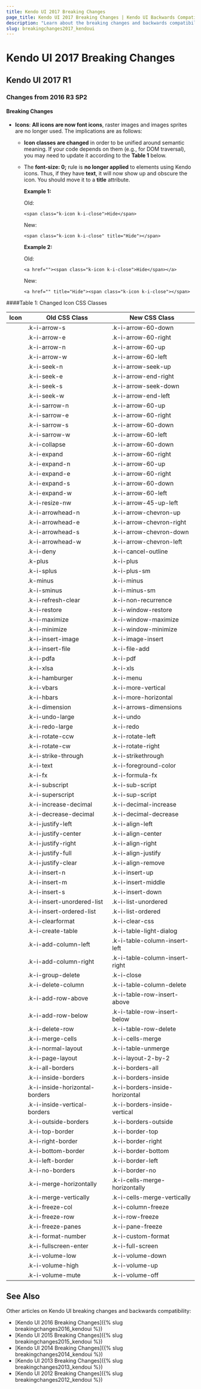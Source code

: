 ```yaml
---
title: Kendo UI 2017 Breaking Changes
page_title: Kendo UI 2017 Breaking Changes | Kendo UI Backwards Compatibility
description: "Learn about the breaking changes and backwards compatibility released by Kendo UI in 2017."
slug: breakingchanges2017_kendoui
---
```


# Kendo UI 2017 Breaking Changes

## Kendo UI 2017 R1

### Changes from 2016 R3 SP2

#### Breaking Changes

* **Icons**: **All icons are now font icons**, raster images and images sprites are no longer used. The implications are as follows:
	* **Icon classes are changed** in order to be unified around semantic meaning. If your code depends on them (e.g., for DOM traversal), you may need to update it according to the **Table 1** below.
	* The **font-size: 0;** rule is **no longer applied** to elements using Kendo icons. Thus, if they have **text**, it will now show up and obscure the icon. You should move it to a **title** attribute.
	
		**Example 1:**
		
		Old:

		````
		<span class="k-icon k-i-close">Hide</span> 
		````

		New:

		````
		<span class="k-icon k-i-close" title="Hide"></span>
		````

		**Example 2:**
		
		Old:

		````
		<a href=""><span class="k-icon k-i-close">Hide</span></a>
		````

		New:

		````
		<a href="" title="Hide"><span class="k-icon k-i-close"></span>
		````

####Table 1: Changed Icon CSS Classes

<!--
stylesheet in _assets/stylesheets/icon-font.css
fonts in fonts/
 -->

<table class="obsolete-classes">
        <thead>
            <tr>
                <th>Icon</th><th>Old CSS Class</th><th>New CSS Class</th>
            </tr>
        </thead>
        <tbody>
            <tr><td class="ref-icon"><span class="k-icon k-i-arrow-60-down"></span></td><td class="old-class">.k-i-arrow-s</td><td class="new-class">.k-i-arrow-60-down</td></tr>
            <tr><td class="ref-icon"><span class="k-icon k-i-arrow-60-right"></span></td><td class="old-class">.k-i-arrow-e</td><td class="new-class">.k-i-arrow-60-right</td></tr>
            <tr><td class="ref-icon"><span class="k-icon k-i-arrow-60-up"></span></td><td class="old-class">.k-i-arrow-n</td><td class="new-class">.k-i-arrow-60-up</td></tr>
            <tr><td class="ref-icon"><span class="k-icon k-i-arrow-60-left"></span></td><td class="old-class">.k-i-arrow-w</td><td class="new-class">.k-i-arrow-60-left</td></tr>
            <tr><td class="ref-icon"><span class="k-icon k-i-arrow-seek-up"></span></td><td class="old-class">.k-i-seek-n</td><td class="new-class">.k-i-arrow-seek-up</td></tr>
            <tr><td class="ref-icon"><span class="k-icon k-i-arrow-end-right"></span></td><td class="old-class">.k-i-seek-e</td><td class="new-class">.k-i-arrow-end-right</td></tr>
            <tr><td class="ref-icon"><span class="k-icon k-i-arrow-seek-down"></span></td><td class="old-class">.k-i-seek-s</td><td class="new-class">.k-i-arrow-seek-down</td></tr>
            <tr><td class="ref-icon"><span class="k-icon k-i-arrow-end-left"></span></td><td class="old-class">.k-i-seek-w</td><td class="new-class">.k-i-arrow-end-left</td></tr>
            <tr><td class="ref-icon"><span class="k-icon k-i-arrow-60-up"></span></td><td class="old-class">.k-i-sarrow-n</td><td class="new-class">.k-i-arrow-60-up</td></tr>
            <tr><td class="ref-icon"><span class="k-icon k-i-arrow-60-right"></span></td><td class="old-class">.k-i-sarrow-e</td><td class="new-class">.k-i-arrow-60-right</td></tr>
            <tr><td class="ref-icon"><span class="k-icon k-i-arrow-60-down"></span></td><td class="old-class">.k-i-sarrow-s</td><td class="new-class">.k-i-arrow-60-down</td></tr>
            <tr><td class="ref-icon"><span class="k-icon k-i-arrow-60-left"></span></td><td class="old-class">.k-i-sarrow-w</td><td class="new-class">.k-i-arrow-60-left</td></tr>
            <tr><td class="ref-icon"><span class="k-icon k-i-arrow-60-down"></span></td><td class="old-class">.k-i-collapse</td><td class="new-class">.k-i-arrow-60-down</td></tr>
            <tr><td class="ref-icon"><span class="k-icon k-i-arrow-60-right"></span></td><td class="old-class">.k-i-expand</td><td class="new-class">.k-i-arrow-60-right</td></tr>
            <tr><td class="ref-icon"><span class="k-icon k-i-arrow-60-up"></span></td><td class="old-class">.k-i-expand-n</td><td class="new-class">.k-i-arrow-60-up</td></tr>
            <tr><td class="ref-icon"><span class="k-icon k-i-arrow-60-right"></span></td><td class="old-class">.k-i-expand-e</td><td class="new-class">.k-i-arrow-60-right</td></tr>
            <tr><td class="ref-icon"><span class="k-icon k-i-arrow-60-down"></span></td><td class="old-class">.k-i-expand-s</td><td class="new-class">.k-i-arrow-60-down</td></tr>
            <tr><td class="ref-icon"><span class="k-icon k-i-arrow-60-left"></span></td><td class="old-class">.k-i-expand-w</td><td class="new-class">.k-i-arrow-60-left</td></tr>
            <tr><td class="ref-icon"><span class="k-icon k-i-arrow-45-up-left"></span></td><td class="old-class">.k-i-resize-nw</td><td class="new-class">.k-i-arrow-45-up-left</td></tr>
            <tr><td class="ref-icon"><span class="k-icon k-i-arrow-chevron-up"></span></td><td class="old-class">.k-i-arrowhead-n</td><td class="new-class">.k-i-arrow-chevron-up</td></tr>
            <tr><td class="ref-icon"><span class="k-icon k-i-arrow-chevron-right"></span></td><td class="old-class">.k-i-arrowhead-e</td><td class="new-class">.k-i-arrow-chevron-right</td></tr>
            <tr><td class="ref-icon"><span class="k-icon k-i-arrow-chevron-down"></span></td><td class="old-class">.k-i-arrowhead-s</td><td class="new-class">.k-i-arrow-chevron-down</td></tr>
            <tr><td class="ref-icon"><span class="k-icon k-i-arrow-chevron-left"></span></td><td class="old-class">.k-i-arrowhead-w</td><td class="new-class">.k-i-arrow-chevron-left</td></tr>
            <tr><td class="ref-icon"><span class="k-icon k-i-cancel-outline"></span></td><td class="old-class">.k-i-deny</td><td class="new-class">.k-i-cancel-outline</td></tr>
            <tr><td class="ref-icon"><span class="k-icon k-i-plus"></span></td><td class="old-class">.k-plus</td><td class="new-class">.k-i-plus</td></tr>
            <tr><td class="ref-icon"><span class="k-icon k-i-plus-sm"></span></td><td class="old-class">.k-i-splus</td><td class="new-class">.k-i-plus-sm</td></tr>
            <tr><td class="ref-icon"><span class="k-icon k-i-minus"></span></td><td class="old-class">.k-minus</td><td class="new-class">.k-i-minus</td></tr>
            <tr><td class="ref-icon"><span class="k-icon k-i-minus-sm"></span></td><td class="old-class">.k-i-sminus</td><td class="new-class">.k-i-minus-sm</td></tr>
            <tr><td class="ref-icon"><span class="k-icon k-i-non-recurrence"></span></td><td class="old-class">.k-i-refresh-clear</td><td class="new-class">.k-i-non-recurrence</td></tr>
            <tr><td class="ref-icon"><span class="k-icon k-i-window-restore"></span></td><td class="old-class">.k-i-restore</td><td class="new-class">.k-i-window-restore</td></tr>
            <tr><td class="ref-icon"><span class="k-icon k-i-window-maximize"></span></td><td class="old-class">.k-i-maximize</td><td class="new-class">.k-i-window-maximize</td></tr>
            <tr><td class="ref-icon"><span class="k-icon k-i-window-minimize"></span></td><td class="old-class">.k-i-minimize</td><td class="new-class">.k-i-window-minimize</td></tr>
            <tr><td class="ref-icon"><span class="k-icon k-i-image-insert"></span></td><td class="old-class">.k-i-insert-image</td><td class="new-class">.k-i-image-insert</td></tr>
            <tr><td class="ref-icon"><span class="k-icon k-i-file-add"></span></td><td class="old-class">.k-i-insert-file</td><td class="new-class">.k-i-file-add</td></tr>
            <tr><td class="ref-icon"><span class="k-icon k-i-pdf"></span></td><td class="old-class">.k-i-pdfa</td><td class="new-class">.k-i-pdf</td></tr>
            <tr><td class="ref-icon"><span class="k-icon k-i-xls"></span></td><td class="old-class">.k-i-xlsa</td><td class="new-class">.k-i-xls</td></tr>
            <tr><td class="ref-icon"><span class="k-icon k-i-menu"></span></td><td class="old-class">.k-i-hamburger</td><td class="new-class">.k-i-menu</td></tr>
            <tr><td class="ref-icon"><span class="k-icon k-i-more-vertical"></span></td><td class="old-class">.k-i-vbars</td><td class="new-class">.k-i-more-vertical</td></tr>
            <tr><td class="ref-icon"><span class="k-icon k-i-more-horizontal"></span></td><td class="old-class">.k-i-hbars</td><td class="new-class">.k-i-more-horizontal</td></tr>
            <tr><td class="ref-icon"><span class="k-icon k-i-arrows-dimensions"></span></td><td class="old-class">.k-i-dimension</td><td class="new-class">.k-i-arrows-dimensions</td></tr>
            <tr><td class="ref-icon"><span class="k-icon k-i-undo"></span></td><td class="old-class">.k-i-undo-large</td><td class="new-class">.k-i-undo</td></tr>
            <tr><td class="ref-icon"><span class="k-icon k-i-redo"></span></td><td class="old-class">.k-i-redo-large</td><td class="new-class">.k-i-redo</td></tr>
            <tr><td class="ref-icon"><span class="k-icon k-i-rotate-left"></span></td><td class="old-class">.k-i-rotate-ccw</td><td class="new-class">.k-i-rotate-left</td></tr>
            <tr><td class="ref-icon"><span class="k-icon k-i-rotate-right"></span></td><td class="old-class">.k-i-rotate-cw</td><td class="new-class">.k-i-rotate-right</td></tr>
            <tr><td class="ref-icon"><span class="k-icon k-i-strikethrough"></span></td><td class="old-class">.k-i-strike-through</td><td class="new-class">.k-i-strikethrough</td></tr>
            <tr><td class="ref-icon"><span class="k-icon k-i-foreground-color"></span></td><td class="old-class">.k-i-text</td><td class="new-class">.k-i-foreground-color</td></tr>
            <tr><td class="ref-icon"><span class="k-icon k-i-formula-fx"></span></td><td class="old-class">.k-i-fx</td><td class="new-class">.k-i-formula-fx</td></tr>
            <tr><td class="ref-icon"><span class="k-icon k-i-sub-script"></span></td><td class="old-class">.k-i-subscript</td><td class="new-class">.k-i-sub-script</td></tr>
            <tr><td class="ref-icon"><span class="k-icon k-i-sup-script"></span></td><td class="old-class">.k-i-superscript</td><td class="new-class">.k-i-sup-script</td></tr>
            <tr><td class="ref-icon"><span class="k-icon k-i-decimal-increase"></span></td><td class="old-class">.k-i-increase-decimal</td><td class="new-class">.k-i-decimal-increase</td></tr>
            <tr><td class="ref-icon"><span class="k-icon k-i-decimal-decrease"></span></td><td class="old-class">.k-i-decrease-decimal</td><td class="new-class">.k-i-decimal-decrease</td></tr>
            <tr><td class="ref-icon"><span class="k-icon k-i-align-left"></span></td><td class="old-class">.k-i-justify-left</td><td class="new-class">.k-i-align-left</td></tr>
            <tr><td class="ref-icon"><span class="k-icon k-i-align-center"></span></td><td class="old-class">.k-i-justify-center</td><td class="new-class">.k-i-align-center</td></tr>
            <tr><td class="ref-icon"><span class="k-icon k-i-align-right"></span></td><td class="old-class">.k-i-justify-right</td><td class="new-class">.k-i-align-right</td></tr>
            <tr><td class="ref-icon"><span class="k-icon k-i-align-justify"></span></td><td class="old-class">.k-i-justify-full</td><td class="new-class">.k-i-align-justify</td></tr>
            <tr><td class="ref-icon"><span class="k-icon k-i-align-remove"></span></td><td class="old-class">.k-i-justify-clear</td><td class="new-class">.k-i-align-remove</td></tr>
            <tr><td class="ref-icon"><span class="k-icon k-i-insert-up"></span></td><td class="old-class">.k-i-insert-n</td><td class="new-class">.k-i-insert-up</td></tr>
            <tr><td class="ref-icon"><span class="k-icon k-i-insert-middle"></span></td><td class="old-class">.k-i-insert-m</td><td class="new-class">.k-i-insert-middle</td></tr>
            <tr><td class="ref-icon"><span class="k-icon k-i-insert-down"></span></td><td class="old-class">.k-i-insert-s</td><td class="new-class">.k-i-insert-down</td></tr>
            <tr><td class="ref-icon"><span class="k-icon k-i-list-unordered"></span></td><td class="old-class">.k-i-insert-unordered-list</td><td class="new-class">.k-i-list-unordered</td></tr>
            <tr><td class="ref-icon"><span class="k-icon k-i-list-ordered"></span></td><td class="old-class">.k-i-insert-ordered-list</td><td class="new-class">.k-i-list-ordered</td></tr>
            <tr><td class="ref-icon"><span class="k-icon k-i-clear-css"></span></td><td class="old-class">.k-i-clearformat</td><td class="new-class">.k-i-clear-css</td></tr>
            <tr><td class="ref-icon"><span class="k-icon k-i-table-light-dialog"></span></td><td class="old-class">.k-i-create-table</td><td class="new-class">.k-i-table-light-dialog</td></tr>
            <tr><td class="ref-icon"><span class="k-icon k-i-table-column-insert-left"></span></td><td class="old-class">.k-i-add-column-left</td><td class="new-class">.k-i-table-column-insert-left</td></tr>
            <tr><td class="ref-icon"><span class="k-icon k-i-table-column-insert-right"></span></td><td class="old-class">.k-i-add-column-right</td><td class="new-class">.k-i-table-column-insert-right</td></tr>
            <tr><td class="ref-icon"><span class="k-icon k-i-close"></span></td><td class="old-class">.k-i-group-delete</td><td class="new-class">.k-i-close</td></tr>
            <tr><td class="ref-icon"><span class="k-icon k-i-table-column-delete"></span></td><td class="old-class">.k-i-delete-column</td><td class="new-class">.k-i-table-column-delete</td></tr>
            <tr><td class="ref-icon"><span class="k-icon k-i-table-row-insert-above"></span></td><td class="old-class">.k-i-add-row-above</td><td class="new-class">.k-i-table-row-insert-above</td></tr>
            <tr><td class="ref-icon"><span class="k-icon k-i-table-row-insert-below"></span></td><td class="old-class">.k-i-add-row-below</td><td class="new-class">.k-i-table-row-insert-below</td></tr>
            <tr><td class="ref-icon"><span class="k-icon k-i-table-row-delete"></span></td><td class="old-class">.k-i-delete-row</td><td class="new-class">.k-i-table-row-delete</td></tr>
            <tr><td class="ref-icon"><span class="k-icon k-i-cells-merge"></span></td><td class="old-class">.k-i-merge-cells</td><td class="new-class">.k-i-cells-merge</td></tr>
            <tr><td class="ref-icon"><span class="k-icon k-i-table-unmerge"></span></td><td class="old-class">.k-i-normal-layout</td><td class="new-class">.k-i-table-unmerge</td></tr>
            <tr><td class="ref-icon"><span class="k-icon k-i-layout-2-by-2"></span></td><td class="old-class">.k-i-page-layout</td><td class="new-class">.k-i-layout-2-by-2</td></tr>
            <tr><td class="ref-icon"><span class="k-icon k-i-borders-all"></span></td><td class="old-class">.k-i-all-borders</td><td class="new-class">.k-i-borders-all</td></tr>
            <tr><td class="ref-icon"><span class="k-icon k-i-borders-inside"></span></td><td class="old-class">.k-i-inside-borders</td><td class="new-class">.k-i-borders-inside</td></tr>
            <tr><td class="ref-icon"><span class="k-icon k-i-borders-inside-horizontal"></span></td><td class="old-class">.k-i-inside-horizontal-borders</td><td class="new-class">.k-i-borders-inside-horizontal</td></tr>
            <tr><td class="ref-icon"><span class="k-icon k-i-borders-inside-vertical"></span></td><td class="old-class">.k-i-inside-vertical-borders</td><td class="new-class">.k-i-borders-inside-vertical</td></tr>
            <tr><td class="ref-icon"><span class="k-icon k-i-borders-outside"></span></td><td class="old-class">.k-i-outside-borders</td><td class="new-class">.k-i-borders-outside</td></tr>
            <tr><td class="ref-icon"><span class="k-icon k-i-border-top"></span></td><td class="old-class">.k-i-top-border</td><td class="new-class">.k-i-border-top</td></tr>
            <tr><td class="ref-icon"><span class="k-icon k-i-border-right"></span></td><td class="old-class">.k-i-right-border</td><td class="new-class">.k-i-border-right</td></tr>
            <tr><td class="ref-icon"><span class="k-icon k-i-border-bottom"></span></td><td class="old-class">.k-i-bottom-border</td><td class="new-class">.k-i-border-bottom</td></tr>
            <tr><td class="ref-icon"><span class="k-icon k-i-border-left"></span></td><td class="old-class">.k-i-left-border</td><td class="new-class">.k-i-border-left</td></tr>
            <tr><td class="ref-icon"><span class="k-icon k-i-border-no"></span></td><td class="old-class">.k-i-no-borders</td><td class="new-class">.k-i-border-no</td></tr>
            <tr><td class="ref-icon"><span class="k-icon k-i-cells-merge-horizontally"></span></td><td class="old-class">.k-i-merge-horizontally</td><td class="new-class">.k-i-cells-merge-horizontally</td></tr>
            <tr><td class="ref-icon"><span class="k-icon k-i-cells-merge-vertically"></span></td><td class="old-class">.k-i-merge-vertically</td><td class="new-class">.k-i-cells-merge-vertically</td></tr>
            <tr><td class="ref-icon"><span class="k-icon k-i-column-freeze"></span></td><td class="old-class">.k-i-freeze-col</td><td class="new-class">.k-i-column-freeze</td></tr>
            <tr><td class="ref-icon"><span class="k-icon k-i-row-freeze"></span></td><td class="old-class">.k-i-freeze-row</td><td class="new-class">.k-i-row-freeze</td></tr>
            <tr><td class="ref-icon"><span class="k-icon k-i-pane-freeze"></span></td><td class="old-class">.k-i-freeze-panes</td><td class="new-class">.k-i-pane-freeze</td></tr>
            <tr><td class="ref-icon"><span class="k-icon k-i-custom-format"></span></td><td class="old-class">.k-i-format-number</td><td class="new-class">.k-i-custom-format</td></tr>
            <tr><td class="ref-icon"><span class="k-icon k-i-full-screen"></span></td><td class="old-class">.k-i-fullscreen-enter</td><td class="new-class">.k-i-full-screen</td></tr>
            <tr><td class="ref-icon"><span class="k-icon k-i-volume-down"></span></td><td class="old-class">.k-i-volume-low</td><td class="new-class">.k-i-volume-down</td></tr>
            <tr><td class="ref-icon"><span class="k-icon k-i-volume-up"></span></td><td class="old-class">.k-i-volume-high</td><td class="new-class">.k-i-volume-up</td></tr>
            <tr><td class="ref-icon"><span class="k-icon k-i-volume-off"></span></td><td class="old-class">.k-i-volume-mute</td><td class="new-class">.k-i-volume-off</td></tr>
        </tbody>
    </table>


## See Also

Other articles on Kendo UI breaking changes and backwards compatibility:

* [Kendo UI 2016 Breaking Changes]({% slug breakingchanges2016_kendoui %})
* [Kendo UI 2015 Breaking Changes]({% slug breakingchanges2015_kendoui %})
* [Kendo UI 2014 Breaking Changes]({% slug breakingchanges2014_kendoui %})
* [Kendo UI 2013 Breaking Changes]({% slug breakingchanges2013_kendoui %})
* [Kendo UI 2012 Breaking Changes]({% slug breakingchanges2012_kendoui %})
